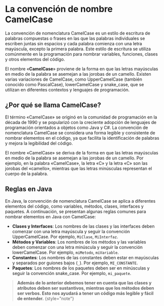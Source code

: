 # La convención de nombre CamelCase

La convención de nomenclatura CamelCase es un estilo de escritura de palabras compuestas o frases en las que las
palabras individuales se escriben juntas sin espacios y cada palabra comienza con una letra mayúscula, excepto la
primera palabra. Este estilo de escritura se utiliza comúnmente en la programación para nombrar variables, funciones,
clases y otros elementos del código.

El nombre «**CamelCase**» proviene de la forma en que las letras mayúsculas en medio de la palabra se asemejan a las
jorobas de un camello. Existen varias variaciones de CamelCase, como UpperCamelCase (también conocido como PascalCase),
lowerCamelCase y snake_case, que se utilizan en diferentes contextos y lenguajes de programación.

## ¿Por qué se llama CamelCase?

El término «CamelCase» se originó en la comunidad de programación en la década de 1990 y se popularizó con la
creciente adopción de lenguajes de programación orientados a objetos como Java y C#. La convención de nomenclatura
CamelCase se considera una forma legible y consistente de nombrar elementos en el código, ya que facilita la
identificación de palabras y mejora la legibilidad del código.

El nombre «CamelCase» se deriva de la forma en que las letras mayúsculas en medio de la palabra se asemejan a las
jorobas de un camello. Por ejemplo, en la palabra «CamelCase», la letra «C» y la letra «C» son las jorobas del
«camello», mientras que las letras minúsculas representan el cuerpo de la palabra.

## Reglas en Java

En Java, la convención de nomenclatura CamelCase se aplica a diferentes elementos del código, como variables, métodos,
clases, interfaces y paquetes. A continuación, se presentan algunas reglas comunes para nombrar elementos en Java con
CamelCase:

- **Clases y Interfaces**: Los nombres de las clases y las interfaces deben comenzar con una letra mayúscula y seguir la
  convención UpperCamelCase. Por ejemplo, `MiClase`, `MiInterfaz`.
- **Métodos y Variables**: Los nombres de los métodos y las variables deben comenzar con una letra minúscula y seguir la
  convención lowerCamelCase. Por ejemplo, `miMetodo`, `miVariable`.
- **Constantes**: Los nombres de las constantes deben estar en mayúsculas y separados por guiones bajos (`_`). Por
  ejemplo, `MI_CONSTANTE`.
- **Paquetes**: Los nombres de los paquetes deben ser en minúsculas y seguir la convención snake_case. Por ejemplo,
  `mi_paquete`.

> **Además de lo anterior debemos tener en cuenta que las clases y atributos deben ser sustantivos, mientras que los
> métodos deben ser verbos. Esto nos ayudará a tener un código más legible y fácil de entender.**
> {style="note"}